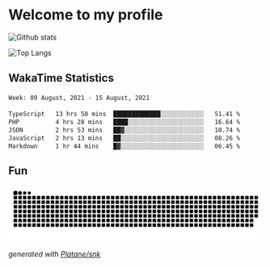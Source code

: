 # Welcome to my profile

![Github stats](https://github-readme-stats.vercel.app/api?username=xinthose&show_icons=true&theme=radical&count_private=true)

![Top Langs](https://github-readme-stats.vercel.app/api/top-langs/?username=xinthose)

## WakaTime Statistics
<!--START_SECTION:waka-->
```text
Week: 09 August, 2021 - 15 August, 2021

TypeScript   13 hrs 50 mins  █████████████░░░░░░░░░░░░   51.41 % 
PHP          4 hrs 28 mins   ████░░░░░░░░░░░░░░░░░░░░░   16.64 % 
JSON         2 hrs 53 mins   ██▓░░░░░░░░░░░░░░░░░░░░░░   10.74 % 
JavaScript   2 hrs 13 mins   ██░░░░░░░░░░░░░░░░░░░░░░░   08.26 % 
Markdown     1 hr 44 mins    █▓░░░░░░░░░░░░░░░░░░░░░░░   06.45 % 
```
<!--END_SECTION:waka-->

## Fun
![github contribution grid snake animation](https://raw.githubusercontent.com/xinthose/xinthose/output/github-contribution-grid-snake.svg)

_generated with [Platane/snk](https://github.com/Platane/snk)_
